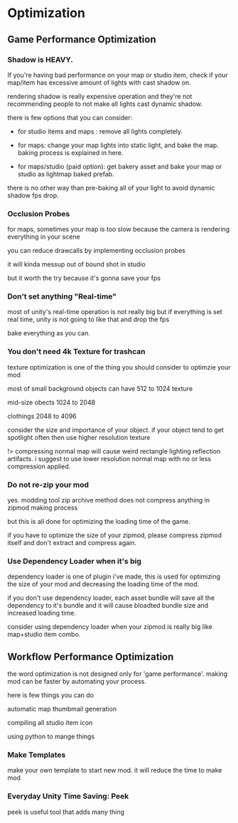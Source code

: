 # Optimization

## Game Performance Optimization

### Shadow is HEAVY.

If you're having bad performance on your map or studio item, check if your map/item has excessive amount of lights with cast shadow on. 

rendering shadow is really expensive operation and they're not recommending people to not make all lights cast dynamic shadow.

there is few options that you can consider:

 - for studio items and maps : remove all lights completely.
 
 - for maps: change your map lights into static light, and bake the map. baking process is explained in here.
 
 - for maps/studio (paid option): get bakery asset and bake your map or studio as lightmap baked prefab. 
 
there is no other way than pre-baking all of your light to avoid dynamic shadow fps drop.

### Occlusion Probes

for maps, sometimes your map is too slow because the camera is rendering everything in your scene 

you can reduce drawcalls by implementing occlusion probes

it will kinda messup out of bound shot in studio

but it worth the try because it's gonna save your fps

### Don't set anything "Real-time"

most of unity's real-time operation is not really big but if everything is set real time, unity is not going to like that and drop the fps

bake everything as you can.

### You don't need 4k Texture for trashcan

texture optimization is one of the thing you should consider to optimzie your mod

most of small background objects can have 512 to 1024 texture

mid-size obects 1024 to 2048

clothings 2048 to 4096

consider the size and importance of your object. if your object tend to get spotlight often then use higher resolution texture


!> compressing normal map will cause weird rectangle lighting reflection artifacts. i suggest to use lower resolution normal map with no or less compression applied. 

### Do not re-zip your mod

yes. modding tool zip archive method does not compress anything in zipmod making process

but this is all done for optimizing the loading time of the game.

if you have to optimize the size of your zipmod, please compress zipmod itself and don't extract and compress again.

### Use Dependency Loader when it's big

dependency loader is one of plugin i've made, this is used for optimizing the size of your mod and decreasing the loading time of the mod.

if you don't use dependency loader, each asset bundle will save all the dependency to it's bundle and it will cause bloadted bundle size and increased loading time.

consider using dependency loader when your zipmod is really big like map+studio item combo.

## Workflow Performance Optimization

the word optimization is not designed only for 'game performance'. making mod can be faster by automating your process.

here is few things you can do

automatic map thumbmail generation

compiling all studio item icon 

using python to mange things

### Make Templates

make your own template to start new mod. it will reduce the time to make mod

### Everyday Unity Time Saving: Peek

peek is useful tool that adds many thing 
